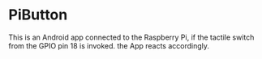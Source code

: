 # PiButton
This is an Android app connected to the Raspberry Pi, 
if the tactile switch from the GPIO pin 18 is invoked. the App reacts accordingly.
